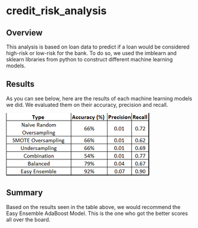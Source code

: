 # credit_risk_analysis

## Overview

This analysis is based on loan data to predict if a loan would be considered high-risk or low-risk for the bank. To do so, we used the imblearn and sklearn libraries from python to construct different machine learning models. 

## Results

As you can see below, here are the results of each machine learning models we did. We evaluated them on their accuracy, precision and recall. 

![](table.png)

## Summary

Based on the results seen in the table above, we would recommend the Easy Ensemble AdaBoost Model. This is the one who got the better scores all over the board. 
